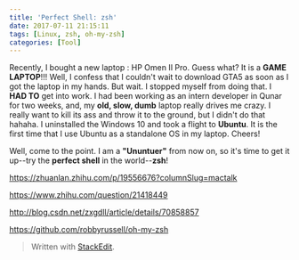 ```yaml
---
title: 'Perfect Shell: zsh'
date: 2017-07-11 21:15:11
tags: [Linux, zsh, oh-my-zsh]
categories: [Tool]
---
```


Recently, I bought a new laptop : HP Omen II Pro. Guess what? It is a **GAME LAPTOP**!!! Well, I confess that I couldn't wait to download GTA5 as soon as I got the laptop in my hands. But wait. I stopped myself from doing that. I **HAD TO** get into work. I had been working as an intern developer in Qunar for two weeks, and, my **old, slow, dumb** laptop really drives me crazy. I really want to kill its ass and throw it to the ground, but I didn't do that hahaha. I uninstalled the Windows 10 and took a flight to **Ubuntu**. It is the first time that I use Ubuntu as a standalone OS in my laptop. Cheers! 

Well, come to the point. I am a **"Ununtuer"** from now on, so it's time to get it up--try the **perfect shell** in the world--**zsh**!

https://zhuanlan.zhihu.com/p/19556676?columnSlug=mactalk

https://www.zhihu.com/question/21418449

http://blog.csdn.net/zxgdll/article/details/70858857

https://github.com/robbyrussell/oh-my-zsh


> Written with [StackEdit](https://stackedit.io/).
